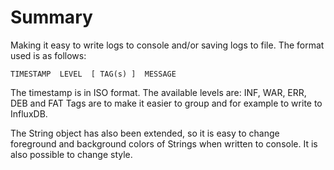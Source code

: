 # Summary
Making it easy to write logs to console and/or saving logs to file. The format used is as follows:

```
TIMESTAMP  LEVEL  [ TAG(s) ]  MESSAGE
```

The timestamp is in ISO format.
The available levels are: INF, WAR, ERR, DEB and FAT
Tags are to make it easier to group and for example to write to InfluxDB.

The String object has also been extended, so it is easy to change foreground and background colors of Strings when written to console. It is also possible to change style.
